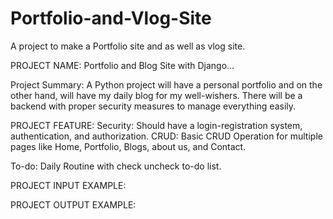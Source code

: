 # Portfolio-and-Vlog-Site
A project to make a Portfolio site and as well as vlog site.

PROJECT NAME: Portfolio and Blog Site with Django…

Project Summary: A Python project will have a personal portfolio and on the other hand, will
have my daily blog for my well-wishers. There will be a backend with proper security measures to
manage everything easily.

PROJECT FEATURE:
Security: Should have a login-registration system, authentication, and authorization.
CRUD: Basic CRUD Operation for multiple pages like Home, Portfolio, Blogs, about us, and
Contact.

To-do: Daily Routine with check uncheck to-do list.

PROJECT INPUT EXAMPLE:

PROJECT OUTPUT EXAMPLE: 
